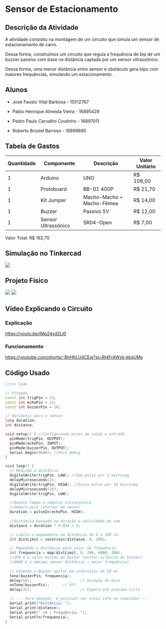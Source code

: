 # Sensor de Estacionamento

## Descrição da Atividade

A atividade consistiu na montagem de um circuito que simula um sensor de estacionamento de carro.

Dessa forma, construímos um circuito que regula a frequência de bip de um buzzer passivo com base na distância captada por um sensor ultrassônico.

Dessa forma, uma menor distância entre sensor e obstáculo gera bips com maiores frequências, simulando um estacionamento.


## Alunos

* José Fausto Vital Barbosa - 15512767

* Pablo Henrique Almeida Vieira - 16895429

* Pedro Paulo Carvalho Coutinho - 16897011

* Roberto Brostel Barroso - 16899695


## Tabela de Gastos

| Quantidade | Componente | Descrição | Valor Unitário |
|----------|----------|----------|----------|
| 1 | Arduino | UNO | R$ 108,00 |
| 1 | Protoboard | BB-01 400P | R$ 21,70 |
| 1 | Kit Jumper | Macho-Macho + Macho-Fêmea | R$ 14,00 |
| 1 | Buzzer | Passivo 5V | R$ 12,00 |
| 1 | Sensor Ultrassônico | SR04-Open | R$ 7,00 |


Valor Total: R$ 162,70


## Simulação no Tinkercad

![](Imagens/Tinkercad2.png)


## Projeto Físico

![](Imagens/Fisico21.jpg)
![](Imagens/Fisico22.jpg)


## Vídeo Explicando o Circuito
### Explicação
https://youtu.be/iMp24vd2LI0

### Funcionamento
https://youtube.com/shorts/-BhHhLU4CEw?si=Rt4FrAWzk-kkqUMs


## Código Usado

```C++
//C++ Code

// Pinagem
const int trigPin = 13;
const int echoPin = 12;
const int buzzerPin = 10;

// Variáveis para o sensor
long duration;
int distance;

void setup() { //Configurando pinos de saída e entrada
  pinMode(trigPin, OUTPUT);
  pinMode(echoPin, INPUT);
  pinMode(buzzerPin, OUTPUT);
  Serial.begin(9600); //Para debug
}

void loop() {
  // Medindo a distância
  digitalWrite(trigPin, LOW); //Sem pulso por 2 microseg
  delayMicroseconds(2);
  digitalWrite(trigPin, HIGH); //Envia pulso por 10 microseg
  delayMicroseconds(10);
  digitalWrite(trigPin, LOW);

  //Quanto tempo o impulso ultrassônico 
  //demora para retornar ao sensor
  duration = pulseIn(echoPin, HIGH);
  
  //Distância baseada na duração e velocidade do som
  distance = duration * 0.034 / 2;

  // Limita o mapeamento da distância de 0 a 200 cm
  int distLimit = constrain(distance, 0, 200);

  // Mapeando a distância para valor da frequência
  int frequencia = map(distLimit, 0, 200, 6000, 200);
  //200 é o valor mínimo do buzzer (evitar silêncio do buzzer)
  //6000 é o máximo (menor distância = maior frequência)
  
  // Fazendo o Buzzer apitar em intervalos de 50 ms
  tone(buzzerPin, frequencia); 
  delay(50);                      // Duração do buzz
  noTone(buzzerPin);      // Off
  delay(25);                      // Espera até próximo ciclo

  // --- Para debugar, é possível ver essas info no simulador ---
  Serial.print("Distância: ");
  Serial.print(distance);
  Serial.print(" cm | Frequência: ");
  Serial.println(frequencia);
}
```
